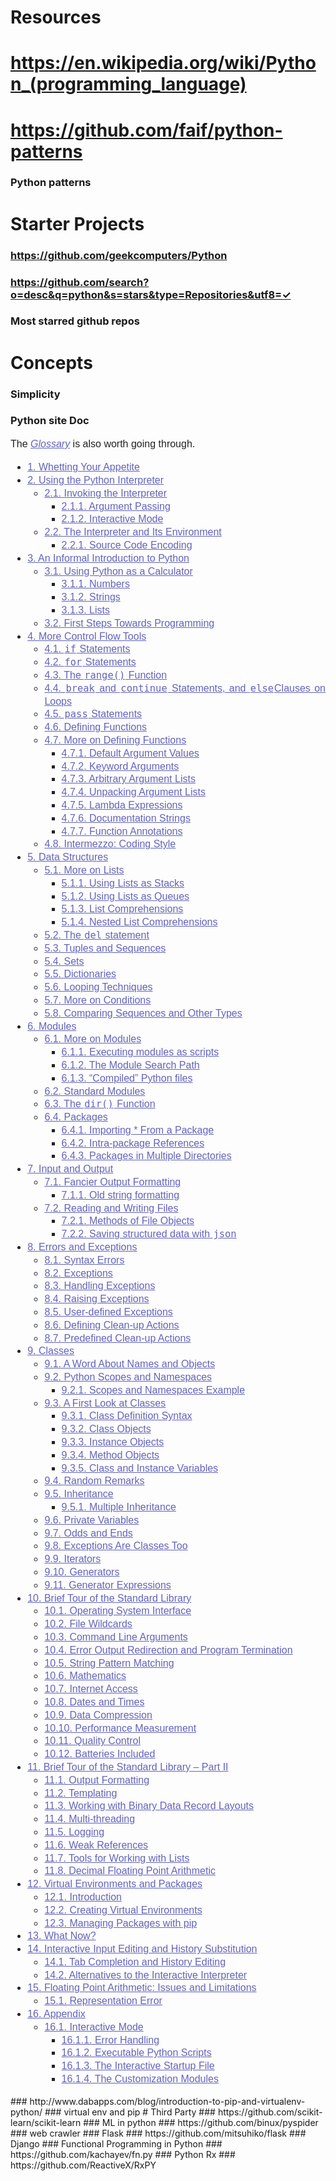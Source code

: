 # Resources
# https://en.wikipedia.org/wiki/Python_(programming_language)
# https://github.com/faif/python-patterns
### Python patterns
# Starter Projects
### https://github.com/geekcomputers/Python
### https://github.com/search?o=desc&q=python&s=stars&type=Repositories&utf8=✓
### Most starred github repos
# Concepts
### Simplicity
### Python site Doc
<p style="text-align: justify; line-height: 22.4px; color: rgb(34, 34, 34); font-family: 'Lucida Grande', Arial, sans-serif; font-size: 16px;">The&nbsp;<a class="reference internal" href="https://docs.python.org/3.5/glossary.html#glossary" style="color: rgb(99, 99, 187);"><em>Glossary</em></a>&nbsp;is also worth going through.</p><div class="toctree-wrapper compound" style="color: rgb(34, 34, 34); font-family: 'Lucida Grande', Arial, sans-serif; font-size: 16px; line-height: normal;"><ul><li class="toctree-l1" style="text-align: justify; line-height: 20.8px;"><a class="reference internal" href="https://docs.python.org/3.5/tutorial/appetite.html" style="color: rgb(99, 99, 187);">1. Whetting Your Appetite</a></li><li class="toctree-l1" style="text-align: justify; line-height: 20.8px;"><a class="reference internal" href="https://docs.python.org/3.5/tutorial/interpreter.html" style="color: rgb(99, 99, 187);">2. Using the Python Interpreter</a><ul><li class="toctree-l2" style="text-align: justify; line-height: 20.8px;"><a class="reference internal" href="https://docs.python.org/3.5/tutorial/interpreter.html#invoking-the-interpreter" style="color: rgb(99, 99, 187);">2.1. Invoking the Interpreter</a><ul><li class="toctree-l3" style="text-align: justify; line-height: 20.8px;"><a class="reference internal" href="https://docs.python.org/3.5/tutorial/interpreter.html#argument-passing" style="color: rgb(99, 99, 187);">2.1.1. Argument Passing</a></li><li class="toctree-l3" style="text-align: justify; line-height: 20.8px;"><a class="reference internal" href="https://docs.python.org/3.5/tutorial/interpreter.html#interactive-mode" style="color: rgb(99, 99, 187);">2.1.2. Interactive Mode</a></li></ul></li><li class="toctree-l2" style="text-align: justify; line-height: 20.8px;"><a class="reference internal" href="https://docs.python.org/3.5/tutorial/interpreter.html#the-interpreter-and-its-environment" style="color: rgb(99, 99, 187);">2.2. The Interpreter and Its Environment</a><ul><li class="toctree-l3" style="text-align: justify; line-height: 20.8px;"><a class="reference internal" href="https://docs.python.org/3.5/tutorial/interpreter.html#source-code-encoding" style="color: rgb(99, 99, 187);">2.2.1. Source Code Encoding</a></li></ul></li></ul></li><li class="toctree-l1" style="text-align: justify; line-height: 20.8px;"><a class="reference internal" href="https://docs.python.org/3.5/tutorial/introduction.html" style="color: rgb(99, 99, 187);">3. An Informal Introduction to Python</a><ul><li class="toctree-l2" style="text-align: justify; line-height: 20.8px;"><a class="reference internal" href="https://docs.python.org/3.5/tutorial/introduction.html#using-python-as-a-calculator" style="color: rgb(99, 99, 187);">3.1. Using Python as a Calculator</a><ul><li class="toctree-l3" style="text-align: justify; line-height: 20.8px;"><a class="reference internal" href="https://docs.python.org/3.5/tutorial/introduction.html#numbers" style="color: rgb(99, 99, 187);">3.1.1. Numbers</a></li><li class="toctree-l3" style="text-align: justify; line-height: 20.8px;"><a class="reference internal" href="https://docs.python.org/3.5/tutorial/introduction.html#strings" style="color: rgb(99, 99, 187);">3.1.2. Strings</a></li><li class="toctree-l3" style="text-align: justify; line-height: 20.8px;"><a class="reference internal" href="https://docs.python.org/3.5/tutorial/introduction.html#lists" style="color: rgb(99, 99, 187);">3.1.3. Lists</a></li></ul></li><li class="toctree-l2" style="text-align: justify; line-height: 20.8px;"><a class="reference internal" href="https://docs.python.org/3.5/tutorial/introduction.html#first-steps-towards-programming" style="color: rgb(99, 99, 187);">3.2. First Steps Towards Programming</a></li></ul></li><li class="toctree-l1" style="text-align: justify; line-height: 20.8px;"><a class="reference internal" href="https://docs.python.org/3.5/tutorial/controlflow.html" style="color: rgb(99, 99, 187);">4. More Control Flow Tools</a><ul><li class="toctree-l2" style="text-align: justify; line-height: 20.8px;"><a class="reference internal" href="https://docs.python.org/3.5/tutorial/controlflow.html#if-statements" style="color: rgb(99, 99, 187);">4.1.&nbsp;<tt class="docutils literal" style="padding: 0px 1px; font-size: 15.44px; font-family: monospace, sans-serif; border-radius: 3px; background-color: transparent;"><span class="pre">if</span></tt>&nbsp;Statements</a></li><li class="toctree-l2" style="text-align: justify; line-height: 20.8px;"><a class="reference internal" href="https://docs.python.org/3.5/tutorial/controlflow.html#for-statements" style="color: rgb(99, 99, 187);">4.2.&nbsp;<tt class="docutils literal" style="padding: 0px 1px; font-size: 15.44px; font-family: monospace, sans-serif; border-radius: 3px; background-color: transparent;"><span class="pre">for</span></tt>&nbsp;Statements</a></li><li class="toctree-l2" style="text-align: justify; line-height: 20.8px;"><a class="reference internal" href="https://docs.python.org/3.5/tutorial/controlflow.html#the-range-function" style="color: rgb(99, 99, 187);">4.3. The&nbsp;<tt class="docutils literal" style="padding: 0px 1px; font-size: 15.44px; font-family: monospace, sans-serif; border-radius: 3px; background-color: transparent;"><span class="pre">range()</span></tt>&nbsp;Function</a></li><li class="toctree-l2" style="text-align: justify; line-height: 20.8px;"><a class="reference internal" href="https://docs.python.org/3.5/tutorial/controlflow.html#break-and-continue-statements-and-else-clauses-on-loops" style="color: rgb(99, 99, 187);">4.4.&nbsp;<tt class="docutils literal" style="padding: 0px 1px; font-size: 15.44px; font-family: monospace, sans-serif; border-radius: 3px; background-color: transparent;"><span class="pre">break</span></tt>&nbsp;and&nbsp;<tt class="docutils literal" style="padding: 0px 1px; font-size: 15.44px; font-family: monospace, sans-serif; border-radius: 3px; background-color: transparent;"><span class="pre">continue</span></tt>&nbsp;Statements, and&nbsp;<tt class="docutils literal" style="padding: 0px 1px; font-size: 15.44px; font-family: monospace, sans-serif; border-radius: 3px; background-color: transparent;"><span class="pre">else</span></tt>Clauses on Loops</a></li><li class="toctree-l2" style="text-align: justify; line-height: 20.8px;"><a class="reference internal" href="https://docs.python.org/3.5/tutorial/controlflow.html#pass-statements" style="color: rgb(99, 99, 187);">4.5.&nbsp;<tt class="docutils literal" style="padding: 0px 1px; font-size: 15.44px; font-family: monospace, sans-serif; border-radius: 3px; background-color: transparent;"><span class="pre">pass</span></tt>&nbsp;Statements</a></li><li class="toctree-l2" style="text-align: justify; line-height: 20.8px;"><a class="reference internal" href="https://docs.python.org/3.5/tutorial/controlflow.html#defining-functions" style="color: rgb(99, 99, 187);">4.6. Defining Functions</a></li><li class="toctree-l2" style="text-align: justify; line-height: 20.8px;"><a class="reference internal" href="https://docs.python.org/3.5/tutorial/controlflow.html#more-on-defining-functions" style="color: rgb(99, 99, 187);">4.7. More on Defining Functions</a><ul><li class="toctree-l3" style="text-align: justify; line-height: 20.8px;"><a class="reference internal" href="https://docs.python.org/3.5/tutorial/controlflow.html#default-argument-values" style="color: rgb(99, 99, 187);">4.7.1. Default Argument Values</a></li><li class="toctree-l3" style="text-align: justify; line-height: 20.8px;"><a class="reference internal" href="https://docs.python.org/3.5/tutorial/controlflow.html#keyword-arguments" style="color: rgb(99, 99, 187);">4.7.2. Keyword Arguments</a></li><li class="toctree-l3" style="text-align: justify; line-height: 20.8px;"><a class="reference internal" href="https://docs.python.org/3.5/tutorial/controlflow.html#arbitrary-argument-lists" style="color: rgb(99, 99, 187);">4.7.3. Arbitrary Argument Lists</a></li><li class="toctree-l3" style="text-align: justify; line-height: 20.8px;"><a class="reference internal" href="https://docs.python.org/3.5/tutorial/controlflow.html#unpacking-argument-lists" style="color: rgb(99, 99, 187);">4.7.4. Unpacking Argument Lists</a></li><li class="toctree-l3" style="text-align: justify; line-height: 20.8px;"><a class="reference internal" href="https://docs.python.org/3.5/tutorial/controlflow.html#lambda-expressions" style="color: rgb(99, 99, 187);">4.7.5. Lambda Expressions</a></li><li class="toctree-l3" style="text-align: justify; line-height: 20.8px;"><a class="reference internal" href="https://docs.python.org/3.5/tutorial/controlflow.html#documentation-strings" style="color: rgb(99, 99, 187);">4.7.6. Documentation Strings</a></li><li class="toctree-l3" style="text-align: justify; line-height: 20.8px;"><a class="reference internal" href="https://docs.python.org/3.5/tutorial/controlflow.html#function-annotations" style="color: rgb(99, 99, 187);">4.7.7. Function Annotations</a></li></ul></li><li class="toctree-l2" style="text-align: justify; line-height: 20.8px;"><a class="reference internal" href="https://docs.python.org/3.5/tutorial/controlflow.html#intermezzo-coding-style" style="color: rgb(99, 99, 187);">4.8. Intermezzo: Coding Style</a></li></ul></li><li class="toctree-l1" style="text-align: justify; line-height: 20.8px;"><a class="reference internal" href="https://docs.python.org/3.5/tutorial/datastructures.html" style="color: rgb(99, 99, 187);">5. Data Structures</a><ul><li class="toctree-l2" style="text-align: justify; line-height: 20.8px;"><a class="reference internal" href="https://docs.python.org/3.5/tutorial/datastructures.html#more-on-lists" style="color: rgb(99, 99, 187);">5.1. More on Lists</a><ul><li class="toctree-l3" style="text-align: justify; line-height: 20.8px;"><a class="reference internal" href="https://docs.python.org/3.5/tutorial/datastructures.html#using-lists-as-stacks" style="color: rgb(99, 99, 187);">5.1.1. Using Lists as Stacks</a></li><li class="toctree-l3" style="text-align: justify; line-height: 20.8px;"><a class="reference internal" href="https://docs.python.org/3.5/tutorial/datastructures.html#using-lists-as-queues" style="color: rgb(99, 99, 187);">5.1.2. Using Lists as Queues</a></li><li class="toctree-l3" style="text-align: justify; line-height: 20.8px;"><a class="reference internal" href="https://docs.python.org/3.5/tutorial/datastructures.html#list-comprehensions" style="color: rgb(99, 99, 187);">5.1.3. List Comprehensions</a></li><li class="toctree-l3" style="text-align: justify; line-height: 20.8px;"><a class="reference internal" href="https://docs.python.org/3.5/tutorial/datastructures.html#nested-list-comprehensions" style="color: rgb(99, 99, 187);">5.1.4. Nested List Comprehensions</a></li></ul></li><li class="toctree-l2" style="text-align: justify; line-height: 20.8px;"><a class="reference internal" href="https://docs.python.org/3.5/tutorial/datastructures.html#the-del-statement" style="color: rgb(99, 99, 187);">5.2. The&nbsp;<tt class="docutils literal" style="padding: 0px 1px; font-size: 15.44px; font-family: monospace, sans-serif; border-radius: 3px; background-color: transparent;"><span class="pre">del</span></tt>&nbsp;statement</a></li><li class="toctree-l2" style="text-align: justify; line-height: 20.8px;"><a class="reference internal" href="https://docs.python.org/3.5/tutorial/datastructures.html#tuples-and-sequences" style="color: rgb(99, 99, 187);">5.3. Tuples and Sequences</a></li><li class="toctree-l2" style="text-align: justify; line-height: 20.8px;"><a class="reference internal" href="https://docs.python.org/3.5/tutorial/datastructures.html#sets" style="color: rgb(99, 99, 187);">5.4. Sets</a></li><li class="toctree-l2" style="text-align: justify; line-height: 20.8px;"><a class="reference internal" href="https://docs.python.org/3.5/tutorial/datastructures.html#dictionaries" style="color: rgb(99, 99, 187);">5.5. Dictionaries</a></li><li class="toctree-l2" style="text-align: justify; line-height: 20.8px;"><a class="reference internal" href="https://docs.python.org/3.5/tutorial/datastructures.html#looping-techniques" style="color: rgb(99, 99, 187);">5.6. Looping Techniques</a></li><li class="toctree-l2" style="text-align: justify; line-height: 20.8px;"><a class="reference internal" href="https://docs.python.org/3.5/tutorial/datastructures.html#more-on-conditions" style="color: rgb(99, 99, 187);">5.7. More on Conditions</a></li><li class="toctree-l2" style="text-align: justify; line-height: 20.8px;"><a class="reference internal" href="https://docs.python.org/3.5/tutorial/datastructures.html#comparing-sequences-and-other-types" style="color: rgb(99, 99, 187);">5.8. Comparing Sequences and Other Types</a></li></ul></li><li class="toctree-l1" style="text-align: justify; line-height: 20.8px;"><a class="reference internal" href="https://docs.python.org/3.5/tutorial/modules.html" style="color: rgb(99, 99, 187);">6. Modules</a><ul><li class="toctree-l2" style="text-align: justify; line-height: 20.8px;"><a class="reference internal" href="https://docs.python.org/3.5/tutorial/modules.html#more-on-modules" style="color: rgb(99, 99, 187);">6.1. More on Modules</a><ul><li class="toctree-l3" style="text-align: justify; line-height: 20.8px;"><a class="reference internal" href="https://docs.python.org/3.5/tutorial/modules.html#executing-modules-as-scripts" style="color: rgb(99, 99, 187);">6.1.1. Executing modules as scripts</a></li><li class="toctree-l3" style="text-align: justify; line-height: 20.8px;"><a class="reference internal" href="https://docs.python.org/3.5/tutorial/modules.html#the-module-search-path" style="color: rgb(99, 99, 187);">6.1.2. The Module Search Path</a></li><li class="toctree-l3" style="text-align: justify; line-height: 20.8px;"><a class="reference internal" href="https://docs.python.org/3.5/tutorial/modules.html#compiled-python-files" style="color: rgb(99, 99, 187);">6.1.3. “Compiled” Python files</a></li></ul></li><li class="toctree-l2" style="text-align: justify; line-height: 20.8px;"><a class="reference internal" href="https://docs.python.org/3.5/tutorial/modules.html#standard-modules" style="color: rgb(99, 99, 187);">6.2. Standard Modules</a></li><li class="toctree-l2" style="text-align: justify; line-height: 20.8px;"><a class="reference internal" href="https://docs.python.org/3.5/tutorial/modules.html#the-dir-function" style="color: rgb(99, 99, 187);">6.3. The&nbsp;<tt class="docutils literal" style="padding: 0px 1px; font-size: 15.44px; font-family: monospace, sans-serif; border-radius: 3px; background-color: transparent;"><span class="pre">dir()</span></tt>&nbsp;Function</a></li><li class="toctree-l2" style="text-align: justify; line-height: 20.8px;"><a class="reference internal" href="https://docs.python.org/3.5/tutorial/modules.html#packages" style="color: rgb(99, 99, 187);">6.4. Packages</a><ul><li class="toctree-l3" style="text-align: justify; line-height: 20.8px;"><a class="reference internal" href="https://docs.python.org/3.5/tutorial/modules.html#importing-from-a-package" style="color: rgb(99, 99, 187);">6.4.1. Importing * From a Package</a></li><li class="toctree-l3" style="text-align: justify; line-height: 20.8px;"><a class="reference internal" href="https://docs.python.org/3.5/tutorial/modules.html#intra-package-references" style="color: rgb(99, 99, 187);">6.4.2. Intra-package References</a></li><li class="toctree-l3" style="text-align: justify; line-height: 20.8px;"><a class="reference internal" href="https://docs.python.org/3.5/tutorial/modules.html#packages-in-multiple-directories" style="color: rgb(99, 99, 187);">6.4.3. Packages in Multiple Directories</a></li></ul></li></ul></li><li class="toctree-l1" style="text-align: justify; line-height: 20.8px;"><a class="reference internal" href="https://docs.python.org/3.5/tutorial/inputoutput.html" style="color: rgb(99, 99, 187);">7. Input and Output</a><ul><li class="toctree-l2" style="text-align: justify; line-height: 20.8px;"><a class="reference internal" href="https://docs.python.org/3.5/tutorial/inputoutput.html#fancier-output-formatting" style="color: rgb(99, 99, 187);">7.1. Fancier Output Formatting</a><ul><li class="toctree-l3" style="text-align: justify; line-height: 20.8px;"><a class="reference internal" href="https://docs.python.org/3.5/tutorial/inputoutput.html#old-string-formatting" style="color: rgb(99, 99, 187);">7.1.1. Old string formatting</a></li></ul></li><li class="toctree-l2" style="text-align: justify; line-height: 20.8px;"><a class="reference internal" href="https://docs.python.org/3.5/tutorial/inputoutput.html#reading-and-writing-files" style="color: rgb(99, 99, 187);">7.2. Reading and Writing Files</a><ul><li class="toctree-l3" style="text-align: justify; line-height: 20.8px;"><a class="reference internal" href="https://docs.python.org/3.5/tutorial/inputoutput.html#methods-of-file-objects" style="color: rgb(99, 99, 187);">7.2.1. Methods of File Objects</a></li><li class="toctree-l3" style="text-align: justify; line-height: 20.8px;"><a class="reference internal" href="https://docs.python.org/3.5/tutorial/inputoutput.html#saving-structured-data-with-json" style="color: rgb(99, 99, 187);">7.2.2. Saving structured data with&nbsp;<tt class="docutils literal" style="padding: 0px 1px; font-size: 15.44px; font-family: monospace, sans-serif; border-radius: 3px; background-color: transparent;"><span class="pre">json</span></tt></a></li></ul></li></ul></li><li class="toctree-l1" style="text-align: justify; line-height: 20.8px;"><a class="reference internal" href="https://docs.python.org/3.5/tutorial/errors.html" style="color: rgb(99, 99, 187);">8. Errors and Exceptions</a><ul><li class="toctree-l2" style="text-align: justify; line-height: 20.8px;"><a class="reference internal" href="https://docs.python.org/3.5/tutorial/errors.html#syntax-errors" style="color: rgb(99, 99, 187);">8.1. Syntax Errors</a></li><li class="toctree-l2" style="text-align: justify; line-height: 20.8px;"><a class="reference internal" href="https://docs.python.org/3.5/tutorial/errors.html#exceptions" style="color: rgb(99, 99, 187);">8.2. Exceptions</a></li><li class="toctree-l2" style="text-align: justify; line-height: 20.8px;"><a class="reference internal" href="https://docs.python.org/3.5/tutorial/errors.html#handling-exceptions" style="color: rgb(99, 99, 187);">8.3. Handling Exceptions</a></li><li class="toctree-l2" style="text-align: justify; line-height: 20.8px;"><a class="reference internal" href="https://docs.python.org/3.5/tutorial/errors.html#raising-exceptions" style="color: rgb(99, 99, 187);">8.4. Raising Exceptions</a></li><li class="toctree-l2" style="text-align: justify; line-height: 20.8px;"><a class="reference internal" href="https://docs.python.org/3.5/tutorial/errors.html#user-defined-exceptions" style="color: rgb(99, 99, 187);">8.5. User-defined Exceptions</a></li><li class="toctree-l2" style="text-align: justify; line-height: 20.8px;"><a class="reference internal" href="https://docs.python.org/3.5/tutorial/errors.html#defining-clean-up-actions" style="color: rgb(99, 99, 187);">8.6. Defining Clean-up Actions</a></li><li class="toctree-l2" style="text-align: justify; line-height: 20.8px;"><a class="reference internal" href="https://docs.python.org/3.5/tutorial/errors.html#predefined-clean-up-actions" style="color: rgb(99, 99, 187);">8.7. Predefined Clean-up Actions</a></li></ul></li><li class="toctree-l1" style="text-align: justify; line-height: 20.8px;"><a class="reference internal" href="https://docs.python.org/3.5/tutorial/classes.html" style="color: rgb(99, 99, 187);">9. Classes</a><ul><li class="toctree-l2" style="text-align: justify; line-height: 20.8px;"><a class="reference internal" href="https://docs.python.org/3.5/tutorial/classes.html#a-word-about-names-and-objects" style="color: rgb(99, 99, 187);">9.1. A Word About Names and Objects</a></li><li class="toctree-l2" style="text-align: justify; line-height: 20.8px;"><a class="reference internal" href="https://docs.python.org/3.5/tutorial/classes.html#python-scopes-and-namespaces" style="color: rgb(99, 99, 187);">9.2. Python Scopes and Namespaces</a><ul><li class="toctree-l3" style="text-align: justify; line-height: 20.8px;"><a class="reference internal" href="https://docs.python.org/3.5/tutorial/classes.html#scopes-and-namespaces-example" style="color: rgb(99, 99, 187);">9.2.1. Scopes and Namespaces Example</a></li></ul></li><li class="toctree-l2" style="text-align: justify; line-height: 20.8px;"><a class="reference internal" href="https://docs.python.org/3.5/tutorial/classes.html#a-first-look-at-classes" style="color: rgb(99, 99, 187);">9.3. A First Look at Classes</a><ul><li class="toctree-l3" style="text-align: justify; line-height: 20.8px;"><a class="reference internal" href="https://docs.python.org/3.5/tutorial/classes.html#class-definition-syntax" style="color: rgb(99, 99, 187);">9.3.1. Class Definition Syntax</a></li><li class="toctree-l3" style="text-align: justify; line-height: 20.8px;"><a class="reference internal" href="https://docs.python.org/3.5/tutorial/classes.html#class-objects" style="color: rgb(99, 99, 187);">9.3.2. Class Objects</a></li><li class="toctree-l3" style="text-align: justify; line-height: 20.8px;"><a class="reference internal" href="https://docs.python.org/3.5/tutorial/classes.html#instance-objects" style="color: rgb(99, 99, 187);">9.3.3. Instance Objects</a></li><li class="toctree-l3" style="text-align: justify; line-height: 20.8px;"><a class="reference internal" href="https://docs.python.org/3.5/tutorial/classes.html#method-objects" style="color: rgb(99, 99, 187);">9.3.4. Method Objects</a></li><li class="toctree-l3" style="text-align: justify; line-height: 20.8px;"><a class="reference internal" href="https://docs.python.org/3.5/tutorial/classes.html#class-and-instance-variables" style="color: rgb(99, 99, 187);">9.3.5. Class and Instance Variables</a></li></ul></li><li class="toctree-l2" style="text-align: justify; line-height: 20.8px;"><a class="reference internal" href="https://docs.python.org/3.5/tutorial/classes.html#random-remarks" style="color: rgb(99, 99, 187);">9.4. Random Remarks</a></li><li class="toctree-l2" style="text-align: justify; line-height: 20.8px;"><a class="reference internal" href="https://docs.python.org/3.5/tutorial/classes.html#inheritance" style="color: rgb(99, 99, 187);">9.5. Inheritance</a><ul><li class="toctree-l3" style="text-align: justify; line-height: 20.8px;"><a class="reference internal" href="https://docs.python.org/3.5/tutorial/classes.html#multiple-inheritance" style="color: rgb(99, 99, 187);">9.5.1. Multiple Inheritance</a></li></ul></li><li class="toctree-l2" style="text-align: justify; line-height: 20.8px;"><a class="reference internal" href="https://docs.python.org/3.5/tutorial/classes.html#private-variables" style="color: rgb(99, 99, 187);">9.6. Private Variables</a></li><li class="toctree-l2" style="text-align: justify; line-height: 20.8px;"><a class="reference internal" href="https://docs.python.org/3.5/tutorial/classes.html#odds-and-ends" style="color: rgb(99, 99, 187);">9.7. Odds and Ends</a></li><li class="toctree-l2" style="text-align: justify; line-height: 20.8px;"><a class="reference internal" href="https://docs.python.org/3.5/tutorial/classes.html#exceptions-are-classes-too" style="color: rgb(99, 99, 187);">9.8. Exceptions Are Classes Too</a></li><li class="toctree-l2" style="text-align: justify; line-height: 20.8px;"><a class="reference internal" href="https://docs.python.org/3.5/tutorial/classes.html#iterators" style="color: rgb(99, 99, 187);">9.9. Iterators</a></li><li class="toctree-l2" style="text-align: justify; line-height: 20.8px;"><a class="reference internal" href="https://docs.python.org/3.5/tutorial/classes.html#generators" style="color: rgb(99, 99, 187);">9.10. Generators</a></li><li class="toctree-l2" style="text-align: justify; line-height: 20.8px;"><a class="reference internal" href="https://docs.python.org/3.5/tutorial/classes.html#generator-expressions" style="color: rgb(99, 99, 187);">9.11. Generator Expressions</a></li></ul></li><li class="toctree-l1" style="text-align: justify; line-height: 20.8px;"><a class="reference internal" href="https://docs.python.org/3.5/tutorial/stdlib.html" style="color: rgb(99, 99, 187);">10. Brief Tour of the Standard Library</a><ul><li class="toctree-l2" style="text-align: justify; line-height: 20.8px;"><a class="reference internal" href="https://docs.python.org/3.5/tutorial/stdlib.html#operating-system-interface" style="color: rgb(99, 99, 187);">10.1. Operating System Interface</a></li><li class="toctree-l2" style="text-align: justify; line-height: 20.8px;"><a class="reference internal" href="https://docs.python.org/3.5/tutorial/stdlib.html#file-wildcards" style="color: rgb(99, 99, 187);">10.2. File Wildcards</a></li><li class="toctree-l2" style="text-align: justify; line-height: 20.8px;"><a class="reference internal" href="https://docs.python.org/3.5/tutorial/stdlib.html#command-line-arguments" style="color: rgb(99, 99, 187);">10.3. Command Line Arguments</a></li><li class="toctree-l2" style="text-align: justify; line-height: 20.8px;"><a class="reference internal" href="https://docs.python.org/3.5/tutorial/stdlib.html#error-output-redirection-and-program-termination" style="color: rgb(99, 99, 187);">10.4. Error Output Redirection and Program Termination</a></li><li class="toctree-l2" style="text-align: justify; line-height: 20.8px;"><a class="reference internal" href="https://docs.python.org/3.5/tutorial/stdlib.html#string-pattern-matching" style="color: rgb(99, 99, 187);">10.5. String Pattern Matching</a></li><li class="toctree-l2" style="text-align: justify; line-height: 20.8px;"><a class="reference internal" href="https://docs.python.org/3.5/tutorial/stdlib.html#mathematics" style="color: rgb(99, 99, 187);">10.6. Mathematics</a></li><li class="toctree-l2" style="text-align: justify; line-height: 20.8px;"><a class="reference internal" href="https://docs.python.org/3.5/tutorial/stdlib.html#internet-access" style="color: rgb(99, 99, 187);">10.7. Internet Access</a></li><li class="toctree-l2" style="text-align: justify; line-height: 20.8px;"><a class="reference internal" href="https://docs.python.org/3.5/tutorial/stdlib.html#dates-and-times" style="color: rgb(99, 99, 187);">10.8. Dates and Times</a></li><li class="toctree-l2" style="text-align: justify; line-height: 20.8px;"><a class="reference internal" href="https://docs.python.org/3.5/tutorial/stdlib.html#data-compression" style="color: rgb(99, 99, 187);">10.9. Data Compression</a></li><li class="toctree-l2" style="text-align: justify; line-height: 20.8px;"><a class="reference internal" href="https://docs.python.org/3.5/tutorial/stdlib.html#performance-measurement" style="color: rgb(99, 99, 187);">10.10. Performance Measurement</a></li><li class="toctree-l2" style="text-align: justify; line-height: 20.8px;"><a class="reference internal" href="https://docs.python.org/3.5/tutorial/stdlib.html#quality-control" style="color: rgb(99, 99, 187);">10.11. Quality Control</a></li><li class="toctree-l2" style="text-align: justify; line-height: 20.8px;"><a class="reference internal" href="https://docs.python.org/3.5/tutorial/stdlib.html#batteries-included" style="color: rgb(99, 99, 187);">10.12. Batteries Included</a></li></ul></li><li class="toctree-l1" style="text-align: justify; line-height: 20.8px;"><a class="reference internal" href="https://docs.python.org/3.5/tutorial/stdlib2.html" style="color: rgb(99, 99, 187);">11. Brief Tour of the Standard Library – Part II</a><ul><li class="toctree-l2" style="text-align: justify; line-height: 20.8px;"><a class="reference internal" href="https://docs.python.org/3.5/tutorial/stdlib2.html#output-formatting" style="color: rgb(99, 99, 187);">11.1. Output Formatting</a></li><li class="toctree-l2" style="text-align: justify; line-height: 20.8px;"><a class="reference internal" href="https://docs.python.org/3.5/tutorial/stdlib2.html#templating" style="color: rgb(99, 99, 187);">11.2. Templating</a></li><li class="toctree-l2" style="text-align: justify; line-height: 20.8px;"><a class="reference internal" href="https://docs.python.org/3.5/tutorial/stdlib2.html#working-with-binary-data-record-layouts" style="color: rgb(99, 99, 187);">11.3. Working with Binary Data Record Layouts</a></li><li class="toctree-l2" style="text-align: justify; line-height: 20.8px;"><a class="reference internal" href="https://docs.python.org/3.5/tutorial/stdlib2.html#multi-threading" style="color: rgb(99, 99, 187);">11.4. Multi-threading</a></li><li class="toctree-l2" style="text-align: justify; line-height: 20.8px;"><a class="reference internal" href="https://docs.python.org/3.5/tutorial/stdlib2.html#logging" style="color: rgb(99, 99, 187);">11.5. Logging</a></li><li class="toctree-l2" style="text-align: justify; line-height: 20.8px;"><a class="reference internal" href="https://docs.python.org/3.5/tutorial/stdlib2.html#weak-references" style="color: rgb(99, 99, 187);">11.6. Weak References</a></li><li class="toctree-l2" style="text-align: justify; line-height: 20.8px;"><a class="reference internal" href="https://docs.python.org/3.5/tutorial/stdlib2.html#tools-for-working-with-lists" style="color: rgb(99, 99, 187);">11.7. Tools for Working with Lists</a></li><li class="toctree-l2" style="text-align: justify; line-height: 20.8px;"><a class="reference internal" href="https://docs.python.org/3.5/tutorial/stdlib2.html#decimal-floating-point-arithmetic" style="color: rgb(99, 99, 187);">11.8. Decimal Floating Point Arithmetic</a></li></ul></li><li class="toctree-l1" style="text-align: justify; line-height: 20.8px;"><a class="reference internal" href="https://docs.python.org/3.5/tutorial/venv.html" style="color: rgb(99, 99, 187);">12. Virtual Environments and Packages</a><ul><li class="toctree-l2" style="text-align: justify; line-height: 20.8px;"><a class="reference internal" href="https://docs.python.org/3.5/tutorial/venv.html#introduction" style="color: rgb(99, 99, 187);">12.1. Introduction</a></li><li class="toctree-l2" style="text-align: justify; line-height: 20.8px;"><a class="reference internal" href="https://docs.python.org/3.5/tutorial/venv.html#creating-virtual-environments" style="color: rgb(99, 99, 187);">12.2. Creating Virtual Environments</a></li><li class="toctree-l2" style="text-align: justify; line-height: 20.8px;"><a class="reference internal" href="https://docs.python.org/3.5/tutorial/venv.html#managing-packages-with-pip" style="color: rgb(99, 99, 187);">12.3. Managing Packages with pip</a></li></ul></li><li class="toctree-l1" style="text-align: justify; line-height: 20.8px;"><a class="reference internal" href="https://docs.python.org/3.5/tutorial/whatnow.html" style="color: rgb(99, 99, 187);">13. What Now?</a></li><li class="toctree-l1" style="text-align: justify; line-height: 20.8px;"><a class="reference internal" href="https://docs.python.org/3.5/tutorial/interactive.html" style="color: rgb(99, 99, 187);">14. Interactive Input Editing and History Substitution</a><ul><li class="toctree-l2" style="text-align: justify; line-height: 20.8px;"><a class="reference internal" href="https://docs.python.org/3.5/tutorial/interactive.html#tab-completion-and-history-editing" style="color: rgb(99, 99, 187);">14.1. Tab Completion and History Editing</a></li><li class="toctree-l2" style="text-align: justify; line-height: 20.8px;"><a class="reference internal" href="https://docs.python.org/3.5/tutorial/interactive.html#alternatives-to-the-interactive-interpreter" style="color: rgb(99, 99, 187);">14.2. Alternatives to the Interactive Interpreter</a></li></ul></li><li class="toctree-l1" style="text-align: justify; line-height: 20.8px;"><a class="reference internal" href="https://docs.python.org/3.5/tutorial/floatingpoint.html" style="color: rgb(99, 99, 187);">15. Floating Point Arithmetic: Issues and Limitations</a><ul><li class="toctree-l2" style="text-align: justify; line-height: 20.8px;"><a class="reference internal" href="https://docs.python.org/3.5/tutorial/floatingpoint.html#representation-error" style="color: rgb(99, 99, 187);">15.1. Representation Error</a></li></ul></li><li class="toctree-l1" style="text-align: justify; line-height: 20.8px;"><a class="reference internal" href="https://docs.python.org/3.5/tutorial/appendix.html" style="color: rgb(99, 99, 187);">16. Appendix</a><ul><li class="toctree-l2" style="text-align: justify; line-height: 20.8px;"><a class="reference internal" href="https://docs.python.org/3.5/tutorial/appendix.html#interactive-mode" style="color: rgb(99, 99, 187);">16.1. Interactive Mode</a><ul><li class="toctree-l3" style="text-align: justify; line-height: 20.8px;"><a class="reference internal" href="https://docs.python.org/3.5/tutorial/appendix.html#error-handling" style="color: rgb(99, 99, 187);">16.1.1. Error Handling</a></li><li class="toctree-l3" style="text-align: justify; line-height: 20.8px;"><a class="reference internal" href="https://docs.python.org/3.5/tutorial/appendix.html#executable-python-scripts" style="color: rgb(99, 99, 187);">16.1.2. Executable Python Scripts</a></li><li class="toctree-l3" style="text-align: justify; line-height: 20.8px;"><a class="reference internal" href="https://docs.python.org/3.5/tutorial/appendix.html#the-interactive-startup-file" style="color: rgb(99, 99, 187);">16.1.3. The Interactive Startup File</a></li><li class="toctree-l3" style="text-align: justify; line-height: 20.8px;"><a class="reference internal" href="https://docs.python.org/3.5/tutorial/appendix.html#the-customization-modules" style="color: rgb(99, 99, 187);">16.1.4. The Customization Modules</a></li></ul></li></ul></li></ul></div>
### http://www.dabapps.com/blog/introduction-to-pip-and-virtualenv-python/
### virtual env and pip
# Third Party
### https://github.com/scikit-learn/scikit-learn
### ML in python
### https://github.com/binux/pyspider
### web crawler
### Flask
### https://github.com/mitsuhiko/flask
### Django
### Functional Programming in Python
### https://github.com/kachayev/fn.py
### Python Rx
### https://github.com/ReactiveX/RxPY
